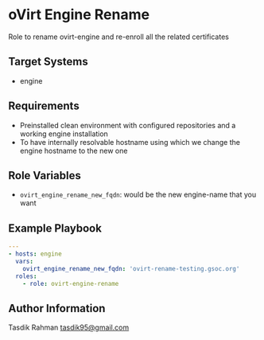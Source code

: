 oVirt Engine Rename
===================

Role to rename ovirt-engine and re-enroll all the related certificates

Target Systems
--------------

* engine

Requirements
------------

- Preinstalled clean environment with configured repositories and a working engine installation
- To have internally resolvable hostname using which we change the engine hostname to the new one

Role Variables
--------------

- `ovirt_engine_rename_new_fqdn`: would be the new engine-name that you want

Example Playbook
----------------

```yaml
---
- hosts: engine
  vars: 
    ovirt_engine_rename_new_fqdn: 'ovirt-rename-testing.gsoc.org'
  roles:
    - role: ovirt-engine-rename
```

Author Information
------------------

Tasdik Rahman
tasdik95@gmail.com